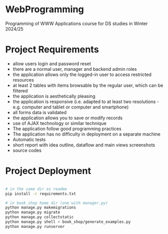 # WebProgramming
Programming of WWW Applications course for DS studies in Winter 2024/25

# Project Requirements
- allow users login and password reset
- there are a normal user, manager and backend admin roles 
- the application allows only the logged-in user to access restricted resources
- at least 2 tables with items browsable by the regular user, which can be filtered 
- the application is aesthetically pleasing 
- the application is responsive (i.e. adapted to at least two resolutions - e.g. computer and tablet or computer and smartphone)
- all forms data is validated
- the application allows you to save or modify records
- use of AJAX technology or similar technique
- The application follow good programming practices
- The application has no difficulty in deployment on a separate machine
- Automatic tests
- short report with idea outline, dataflow and main views screenshots
- source codes

# Project Deployment

```bash

# in the same dir as readme
pip install -r requirements.txt

# in book_shop home dir (one with manager.py)
python manage.py makemigrations
python manage.py migrate
python manage.py collectstatic
python manage.py shell < book_shop/generate_examples.py
python manage.py runserver                           

```